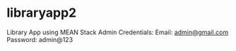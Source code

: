 # libraryapp2
Library App using MEAN Stack
Admin Credentials:
Email: admin@gmail.com
Password: admin@123
